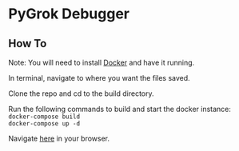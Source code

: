 # PyGrok Debugger
## How To
Note: You will need to install [Docker](https://docs.docker.com/get-docker/) and have it running.  

In terminal, navigate to where you want the files saved.  

Clone the repo and cd to the build directory. 

Run the following commands to build and start the docker instance:  
```docker-compose build```  
```docker-compose up -d```  

Navigate [here](https://localhost:8060/) in your  browser. 


